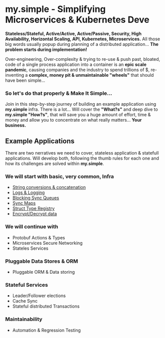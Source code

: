 # my.simple - Simplifying Microservices & Kubernetes Deve
**Stateless/Stateful, Active/Active, Active/Passive, Security, High Availability, Horizontal Scaling, API, Kubernetes, Microservices.** All those big words usually popup during planning of a distributed application... 
**The problem starts during implementation!** 

Over-engineering, Over-complexity & trying to re-use & push past, bloated, code of a single process application into a container is an **epic scale pandemic**, 
causing companies and the industry to spend trillions of $, re-inventing a **complex, money pit & unmaintainable "wheels"** that should have been simple...

### So let's do that properly & Make It Simple... ### 
Join in this step-by-step journey of building an example application using **my.simple** infra. There is a lot... Will cover the **"What?s"** and deep dive to **my.simple "How?s"**, that will save you a huge amount of effort, time & money and allow you to concentrate on what really matters... **Your business.**  

## Example Applications ##
There are two nerratives we need to cover, stateless application & statefull applications. 
Will develop both, following the thumb rules for each one and how its challenges are solved within **my.simple**. 

### We will start with basic, very common, Infra
* [String conversions & concatenation](https://github.com/saichler/my.simple/tree/main/go/utils/strng)
* [Logs & Logging](https://github.com/saichler/my.simple/tree/main/go/utils/logs)
* [Blocking Sync Queues](https://github.com/saichler/my.simple/tree/main/go/utils/queues)
* [Sync Maps](https://github.com/saichler/my.simple/tree/main/go/utils/maps)
* [Struct Type Registry](https://github.com/saichler/my.simple/tree/main/go/utils/registry)
* [Encrypt/Decrypt data](https://github.com/saichler/my.simple/tree/main/go/utils/security)

### We will continue with
* Protobuf Actions & Types
* Microservices Secure Networking
* Stateles Services

### Pluggable Data Stores & ORM
* Pluggable ORM & Data storing

### Stateful Services
* Leader/Follower elections
* Cache Sync
* Stateful distributed Transactions

### Maintainability
* Automation & Regression Testing
